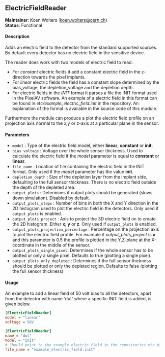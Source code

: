 ## ElectricFieldReader
**Maintainer**: Koen Wolters (<koen.wolters@cern.ch>)  
**Status**: Functional  

#### Description
Adds an electric field to the detector from the standard supported sources. By default every detector has no electric field in the sensitive device.

The reader does work with two models of electric field to read:

* For *constant* electric fields it add a constant electric field in the z-direction towards the pixel implants.
* For *linear* electric fields the field has a constant slope determined by the bias_voltage, the depletion_voltage and the depletion depth.
* For electric fields in the *INIT* format it parses a file the INIT format used in the PixelAV software. An example of a electric field in this format can be found in *etc/example_electric_field.init* in the repository. An explanation of the format is available in the source code of this module.

Furthermore the module can produce a plot the electric field profile on an projection axis normal to the x,y or z-axis at a particular plane in the sensor.

#### Parameters
* `model` : Type of the electric field model, either **linear**, **constant** or **init**.
* `bias_voltage` : Voltage over the whole sensor thickness. Used to calculate the electric field if the *model* parameter is equal to **constant** or **linear**.
* `file_name` : Location of file containing the electric field in the INIT format. Only used if the *model* parameter has the value **init**.
* `depletion_depth` : Size of the depletion layer from the implant side, defaulting to the full sensor thickness. There is no electric field outside the depth of the depleted area.
* `output_plots` : Determines if output plots should be generated (slows down simulation). Disabled by default.
* `output_plots_steps` : Number of bins in both the X and Y direction in the 2D histogram used to plot the electric field in the detectors. Only used if `output_plots` is enabled.
* `output_plots_project` : Axis to project the 3D electric field on to create the 2D histogram. Either **x**, **y** or **z**. Only used if `output_plots` is enabled.
* `output_plots_projection_percentage` : Percentage on the projection axis to plot the electric field profile. For example if *output_plots_project* is **x** and this parameter is 0.5 the profile is plotted in the Y,Z-plane at the X-coordinate in the middle of the sensor.
* `output_plots_single_pixel`: Determines if the whole sensor has to be plotted or only a single pixel. Defaults to true (plotting a single pixel).
* `output_plots_only_depleted` : Determines if the full sensor thickness should be plotted or only the depleted region. Defaults to false (plotting the full sensor thickness)

#### Usage
An example to add a linear field of 50 volt bias to all the detectors, apart from the detector with name 'dut' where a specific INIT field is added, is given below

```ini
[ElectricFieldReader]
model = "linear"
voltage = 50V

[ElectricFieldReader]
name = "dut"
model = "init"
# Should point to the example electric field in the repositories etc directory
file_name = "example_electric_field.init"
```
